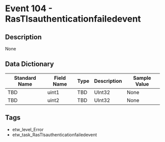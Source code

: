 # Event 104 - RasTlsauthenticationfailedevent

## Description
None

## Data Dictionary
|Standard Name|Field Name|Type|Description|Sample Value|
|---|---|---|---|---|
|TBD|uint1|TBD|UInt32|None|None|
|TBD|uint2|TBD|UInt32|None|None|

## Tags
* etw_level_Error
* etw_task_RasTlsauthenticationfailedevent